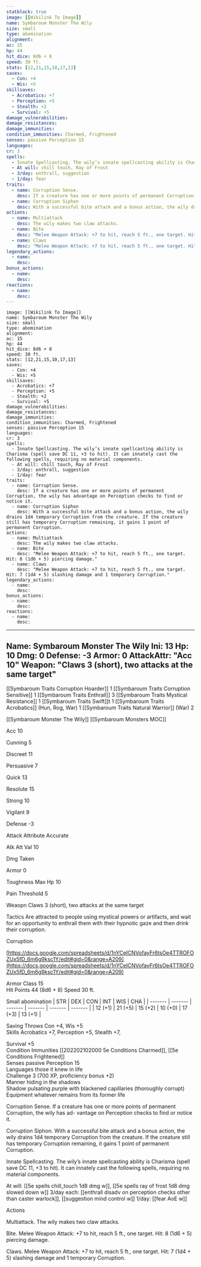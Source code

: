 ```yaml
---
statblock: true
image: [[Wikilink To Image]]
name: Symbaroum Monster The Wily
size: small
type: abomination
alignment: 
ac: 15
hp: 44
hit_dice: 8d6 + 8
speed: 30 ft.
stats: [12,21,15,10,17,13]
saves:
  - Con: +4
  - Wis: +5  
skillsaves:
  - Acrobatics: +7
  - Perception: +5
  - Stealth: +2
  - Survival: +5
damage_vulnerabilities: 
damage_resistances: 
damage_immunities: 
condition_immunities: Charmed, Frightened
senses: passive Perception 15
languages:  
cr: 3
spells: 
  - Innate Spellcasting. The wily’s innate spellcasting ability is Charisma (spell save DC 11, +3 to hit). It can innately cast the following spells, requiring no material components.
  - At will: chill touch, Ray of Frost
  - 3/day: enthrall, suggestion
  - 1/day: fear
traits:
  - name: Corruption Sense.
    desc: If a creature has one or more points of permanent Corruption, the wily has advantage on Perception checks to find or notice it.
  - name: Corruption Siphon
    desc: With a successful bite attack and a bonus action, the wily drains 1d4 temporary Corruption from the creature. If the creature still has temporary Corruption remaining, it gains 1 point of permanent Corruption.
actions:
  - name: Multiattack
    desc: The wily makes two claw attacks. 
  - name: Bite
    desc: "Melee Weapon Attack: +7 to hit, reach 5 ft., one target. Hit: 8 (1d6 + 5) piercing damage." 
  - name: Claws
    desc: "Melee Weapon Attack: +7 to hit, reach 5 ft., one target. Hit: 7 (1d4 + 5) slashing damage and 1 temporary Corruption."
legendary_actions:
  - name: 
    desc: 
bonus_actions:
  - name: 
    desc: 
reactions:
  - name: 
    desc: 
---
```

```statblock
image: [[Wikilink To Image]]
name: Symbaroum Monster The Wily
size: small
type: abomination
alignment: 
ac: 15
hp: 44
hit_dice: 8d6 + 8
speed: 30 ft.
stats: [12,21,15,10,17,13]
saves:
  - Con: +4
  - Wis: +5  
skillsaves:
  - Acrobatics: +7
  - Perception: +5
  - Stealth: +2
  - Survival: +5
damage_vulnerabilities: 
damage_resistances: 
damage_immunities: 
condition_immunities: Charmed, Frightened
senses: passive Perception 15
languages:  
cr: 3
spells: 
  - Innate Spellcasting. The wily’s innate spellcasting ability is Charisma (spell save DC 11, +3 to hit). It can innately cast the following spells, requiring no material components.
  - At will: chill touch, Ray of Frost
  - 3/day: enthrall, suggestion
  - 1/day: fear
traits:
  - name: Corruption Sense.
    desc: If a creature has one or more points of permanent Corruption, the wily has advantage on Perception checks to find or notice it.
  - name: Corruption Siphon
    desc: With a successful bite attack and a bonus action, the wily drains 1d4 temporary Corruption from the creature. If the creature still has temporary Corruption remaining, it gains 1 point of permanent Corruption.
actions:
  - name: Multiattack
    desc: The wily makes two claw attacks. 
  - name: Bite
    desc: "Melee Weapon Attack: +7 to hit, reach 5 ft., one target. Hit: 8 (1d6 + 5) piercing damage." 
  - name: Claws
    desc: "Melee Weapon Attack: +7 to hit, reach 5 ft., one target. Hit: 7 (1d4 + 5) slashing damage and 1 temporary Corruption."
legendary_actions:
  - name: 
    desc: 
bonus_actions:
  - name: 
    desc: 
reactions:
  - name: 
    desc: 
```
---
Name: Symbaroum Monster The Wily
Ini: 13
Hp: 10
Dmg: 0
Defense: -3
Armor: 0
AttackAttr: "Acc 10"
Weapon: "Claws 3 (short), two attacks at the same target"
---
[[Symbaroum Traits Corruption Hoarder]] 1
[[Symbaroum Traits Corruption Sensitive]] 1
[[Symbaroum Traits Enthrall]] 3
[[Symbaroum Traits Mystical Resistance]] 1
[[Symbaroum Traits Swift]]t 1
[[Symbaroum Traits Acrobatics]] (Hun, Rog, War) 1
[[Symbaroum Traits Natural Warrior]] (War) 2

[[Symbaroum Monster The Wily]]
[[Symbaroum Monsters MOC]]

Acc 10

Cunning 5

Discreet 11

Persuasive 7

Quick 13

Resolute 15

Strong 10

Vigilant 9

Defense -3

Attack Attribute Accurate

Atk Att Val 10

Dmg Taken

Armor 0

Toughness Max Hp 10

Pain Threshold 5

Weaopn Claws 3 (short), two attacks at the same target

Tactics Are attracted to people using mystical powers or artifacts, and wait for an opportunity to enthrall them with their hypnotic gaze and then drink their corruption.

Corruption

[https://docs.google.com/spreadsheets/d/1nYCeICNVofayFr6tsOe4TTROFOZUx5fD_6m6g9ksc1Y/edit#gid=0&range=A209](https://docs.google.com/spreadsheets/d/1nYCeICNVofayFr6tsOe4TTROFOZUx5fD_6m6g9ksc1Y/edit#gid=0&range=A209)















Armor Class 15  
Hit Points 44 (8d6 + 8)
Speed 30 ft.

Small abomination
| STR     | DEX     | CON     | INT     | WIS     | CHA     |
| ------- | ------- | ------- | ------- | ------- | ------- |
| 12 (+1) | 21 (+5) | 15 (+2) | 10 (+0) | 17 (+3) | 13 (+1) |

Saving Throws Con +4, Wis +5  
Skills Acrobatics +7, Perception +5, Stealth +7,

Survival +5  
Condition Immunities [[202202102000 5e Conditions Charmed]], [[5e Conditions Frightened]]  
Senses passive Perception 15  
Languages those it knew in life  
Challenge 3 (700 XP, proficiency bonus +2)  
Manner hiding in the shadows  
Shadow pulsating purple with blackened capillaries (thoroughly corrupt)  
Equipment whatever remains from its former life



Corruption Sense. If a creature has one or more points of permanent Corruption, the wily has ad- vantage on Perception checks to find or notice it.

Corruption Siphon. With a successful bite attack and a bonus action, the wily drains 1d4 temporary Corruption from the creature. If the creature still has temporary Corruption remaining, it gains 1 point of permanent Corruption.

Innate Spellcasting. The wily’s innate spellcasting ability is Charisma (spell save DC 11, +3 to hit). It can innately cast the following spells, requiring no material components.

At will: [[5e spells chill_touch 1d8 dmg w]], [[5e spells ray of frost 1d8 dmg slowed down w]]
3/day each: [[enthrall disadv on perception checks other than caster warlock]], [[suggestion mind control w]] 
1/day: [[fear AoE w]]

Actions

Multiattack. The wily makes two claw attacks. 

Bite. Melee Weapon Attack: +7 to hit, reach 5 ft., one target. Hit: 8 (1d6 + 5) piercing damage. 

Claws. Melee Weapon Attack: +7 to hit, reach 5 ft., one target. Hit: 7 (1d4 + 5) slashing damage and 1 temporary Corruption.


